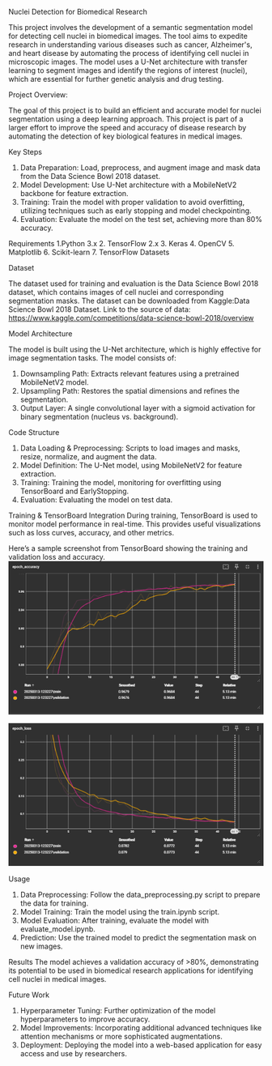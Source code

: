 Nuclei Detection for Biomedical Research

This project involves the development of a semantic segmentation model for detecting cell nuclei in biomedical images. 
The tool aims to expedite research in understanding various diseases such as cancer, Alzheimer's, and heart disease by automating the process of identifying cell nuclei in microscopic images. 
The model uses a U-Net architecture with transfer learning to segment images and identify the regions of interest (nuclei), which are essential for further genetic analysis and drug testing.

Project Overview:

The goal of this project is to build an efficient and accurate model for nuclei segmentation using a deep learning approach. 
This project is part of a larger effort to improve the speed and accuracy of disease research by automating the detection of key biological features in medical images.

Key Steps
1. Data Preparation: Load, preprocess, and augment image and mask data from the Data Science Bowl 2018 dataset.
2. Model Development: Use U-Net architecture with a MobileNetV2 backbone for feature extraction.
3. Training: Train the model with proper validation to avoid overfitting, utilizing techniques such as early stopping and model checkpointing.
4. Evaluation: Evaluate the model on the test set, achieving more than 80% accuracy.

Requirements
1.Python 3.x
2. TensorFlow 2.x
3. Keras
4. OpenCV
5. Matplotlib
6. Scikit-learn
7. TensorFlow Datasets

Dataset

The dataset used for training and evaluation is the Data Science Bowl 2018 dataset, which contains images of cell nuclei and corresponding segmentation masks. 
The dataset can be downloaded from Kaggle:Data Science Bowl 2018 Dataset.
Link to the source of data: https://www.kaggle.com/competitions/data-science-bowl-2018/overview

Model Architecture

The model is built using the U-Net architecture, which is highly effective for image segmentation tasks. The model consists of:
1. Downsampling Path: Extracts relevant features using a pretrained MobileNetV2 model.
2. Upsampling Path: Restores the spatial dimensions and refines the segmentation.
3. Output Layer: A single convolutional layer with a sigmoid activation for binary segmentation (nucleus vs. background).
   
Code Structure
1. Data Loading & Preprocessing: Scripts to load images and masks, resize, normalize, and augment the data.
2. Model Definition: The U-Net model, using MobileNetV2 for feature extraction.
3. Training: Training the model, monitoring for overfitting using TensorBoard and EarlyStopping.
4. Evaluation: Evaluating the model on test data.
   
Training & TensorBoard Integration
During training, TensorBoard is used to monitor model performance in real-time. This provides useful visualizations such as loss curves, accuracy, and other metrics.

Here’s a sample screenshot from TensorBoard showing the training and validation loss and accuracy.
![alt text](<Image/epoch accuracy.png>)

![alt text](<Image/epocj loss.png>)

Usage
1. Data Preprocessing: Follow the data_preprocessing.py script to prepare the data for training.
2. Model Training: Train the model using the train.ipynb script.
3. Model Evaluation: After training, evaluate the model with evaluate_model.ipynb.
4. Prediction: Use the trained model to predict the segmentation mask on new images.

Results
The model achieves a validation accuracy of >80%, demonstrating its potential to be used in biomedical research applications for identifying cell nuclei in medical images.

Future Work
1. Hyperparameter Tuning: Further optimization of the model hyperparameters to improve accuracy.
2. Model Improvements: Incorporating additional advanced techniques like attention mechanisms or more sophisticated augmentations.
3. Deployment: Deploying the model into a web-based application for easy access and use by researchers.
